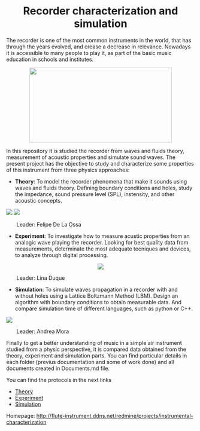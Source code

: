 <center> <h1>Recorder characterization and simulation</h1> </center>


The recorder is one of the most common instruments in the world, that has through the years evolved, and crease a decrease in relevance. Nowadays it is accessible to many people to play it, as part of the basic music education in schools and institutes.

<p align="center">
<img  src="https://github.com/saguileran/Acoustics-Instruments/blob/master/flauta.jpg" width="380" height ="200">
</p>

In this repository it is studied the recorder from waves and fluids theory, measurement of acoustic properties and simulate sound waves. The present project has the objective to study and characterize some properties of this instrument from three physics approaches:

* **Theory**: To model the recorder phenomena that make it sounds using waves and fluids theory. Defining boundary conditions and holes, study the impedance, sound pressure level (SPL), instensity, and other acoustic concepts.

![](https://github.com/saguileran/Acoustics-Instruments/blob/master/Theory/Impedance/ImpedanciaTeoV1.png)  ![](https://github.com/saguileran/Acoustics-Instruments/blob/master/Theory/Intensity/Intensidad.png)

&nbsp;&nbsp;&nbsp;&nbsp;&nbsp;&nbsp; Leader: Felipe De La Ossa


* **Experiment**: To investigate how to measure acustic properties from an analogic wave playing the recorder. Looking for best quality data from measurements, determinate the most adequate tecniques and devices, to analyze through digital processing.

<p align="center">
  <img  src="https://github.com/saguileran/Acoustics-Instruments/blob/master/D_Exp_Flauta.PNG">
</p>


&nbsp;&nbsp;&nbsp;&nbsp;&nbsp;&nbsp; Leader: Lina Duque


* **Simulation**: To simulate waves propagation in a recorder with and without holes using a Lattice Boltzmann Method (LBM). Design an algorithm with boundary conditions to obtain measurable data. And compare simulation time of different languages, such as python or C++.

![](ezgif.com-gif-maker.gif)

&nbsp;&nbsp;&nbsp;&nbsp;&nbsp;&nbsp; Leader: Andrea Mora

Finally to get a better understanding of music in a simple air instrument studied from a physic perspective, it is compared data obtained from the theory, experiment and simulation parts. You can find particular details in each folder (previus documentation and some of work done) and all documents created in Documents.md file. 

You can find the protocols in the next links
* [Theory](https://github.com/saguileran/Acoustics-Instruments/blob/master/Theory/README.md)
* [Experiment](https://github.com/saguileran/Acoustics-Instruments/blob/master/Experiment/Protocolo_de_medicion.pdf)
* [Simulation](https://saguileran.github.io/Simulation-Protocol/)


Homepage: http://flute-instrument.ddns.net/redmine/projects/instrumental-characterization

